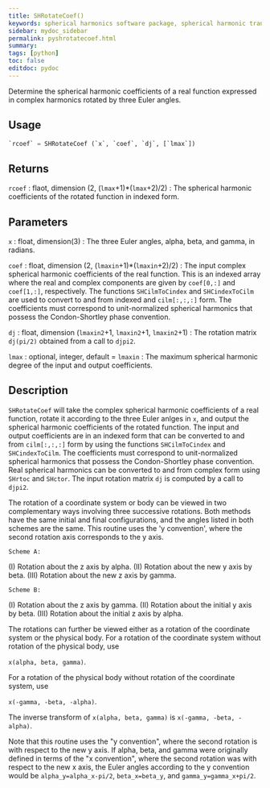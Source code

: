 ```yaml
---
title: SHRotateCoef()
keywords: spherical harmonics software package, spherical harmonic transform, legendre functions, multitaper spectral analysis, fortran, Python, gravity, magnetic field
sidebar: mydoc_sidebar
permalink: pyshrotatecoef.html
summary:
tags: [python]
toc: false
editdoc: pydoc
---
```


Determine the spherical harmonic coefficients of a real function expressed in complex harmonics rotated by three Euler angles.

## Usage

```python
`rcoef` = SHRotateCoef (`x`, `coef`, `dj`, [`lmax`])
```

## Returns

`rcoef` : flaot, dimension (2, (`lmax`+1)\*(`lmax`+2)/2)
:   The spherical harmonic coefficients of the rotated function in indexed form.

## Parameters

`x` : float, dimension(3)
:   The three Euler angles, alpha, beta, and gamma, in radians.

`coef` : float, dimension (2, (`lmaxin`+1)\*(`lmaxin`+2)/2)
:   The input complex spherical harmonic coefficients of the real function. This is an indexed array where the real and complex components are given by `coef[0,:]` and `coef[1,:]`, respectively. The functions `SHCilmToCindex` and `SHCindexToCilm` are used to convert to and from indexed and `cilm[:,:,:]` form. The coefficients must correspond to unit-normalized spherical harmonics that possess the Condon-Shortley phase convention.

`dj` : float, dimension (`lmaxin2`+1, `lmaxin2`+1, `lmaxin2`+1)
:   The rotation matrix `dj(pi/2)` obtained from a call to `djpi2`.

`lmax` : optional, integer, default = `lmaxin`
:   The maximum spherical harmonic degree of the input and output coefficients.

## Description

`SHRotateCoef` will take the complex spherical harmonic coefficients of a real function, rotate it according to the three Euler anlges in `x`, and output the spherical harmonic coefficients of the rotated function. The input and output coefficients are in an indexed form that can be converted to and from `cilm[:,:,:]` form by using the functions `SHCilmToCindex` and `SHCindexToCilm`. The coefficients must correspond to unit-normalized spherical harmonics that possess the Condon-Shortley phase convention. Real spherical harmonics can be converted to and from complex form using `SHrtoc` and `SHctor`. The input rotation matrix `dj` is computed by a call to `djpi2`.

The rotation of a coordinate system or body can be viewed in two complementary ways involving three successive rotations. Both methods have the same initial and final configurations, and the angles listed in both schemes are the same. This routine uses the 'y convention', where the second rotation axis corresponds to the y axis.

`Scheme A:`

(I) Rotation about the z axis by alpha.
(II) Rotation about the new y axis by beta.
(III) Rotation about the new z axis by gamma.

`Scheme B:`

(I) Rotation about the z axis by gamma.
(II) Rotation about the initial y axis by beta.
(III) Rotation about the initial z axis by alpha.

The rotations can further be viewed either as a rotation of the coordinate system or the physical body. For a rotation of the coordinate system without rotation of the physical body, use 

`x(alpha, beta, gamma)`.

For a rotation of the physical body without rotation of the coordinate system, use 

`x(-gamma, -beta, -alpha)`.

The inverse transform of `x(alpha, beta, gamma)` is `x(-gamma, -beta, -alpha)`.

Note that this routine uses the "y convention", where the second rotation is with respect to the new y axis. If alpha, beta, and gamma were originally defined in terms of the "x convention", where the second rotation was with respect to the new x axis, the Euler angles according to the y convention would be `alpha_y=alpha_x-pi/2`, `beta_x=beta_y`, and `gamma_y=gamma_x+pi/2`.
